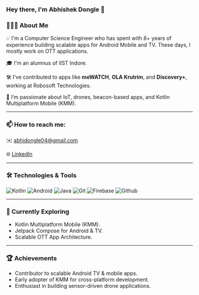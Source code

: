 ### Hey there, I'm Abhishek Dongle 👋


### 👨🏻‍💻 About Me
💡 I'm a Computer Science Engineer who has spent with 8+ years of experience building scalable apps for Android Mobile and TV. These days, I mostly work on OTT applications.

🎓 I'm an alumnus of IIST Indore.

🛠 I’ve contributed to apps like **meWATCH**, **OLA Krutrim**, and **Discovery+**, working at Robosoft Technologies.

🌱 I’m passionate about IoT, drones, beacon-based apps, and Kotlin Multiplatform Mobile (KMM).

---

### 📫 How to reach me:
✉️ [abhidongle04@gmail.com](mailto:abhidongle04@gmail.com)

🌐 [LinkedIn](https://www.linkedin.com/in/abhishek-dongle)

---

### 🛠 Technologies & Tools
![Kotlin](https://skillicons.dev/icons?i=kotlin) ![Android](https://skillicons.dev/icons?i=androidstudio) ![Java](https://skillicons.dev/icons?i=java) ![Git](https://skillicons.dev/icons?i=git) ![Firebase](https://skillicons.dev/icons?i=firebase) ![Github](https://skillicons.dev/icons?i=github)

---

### 📖 Currently Exploring
- Kotlin Multiplatform Mobile (KMM).
- Jetpack Compose for Android & TV.
- Scalable OTT App Architecture.

---

### 🏆 Achievements
- Contributor to scalable Android TV & mobile apps.
- Early adopter of KMM for cross-platform development.
- Enthusiast in building sensor-driven drone applications.
